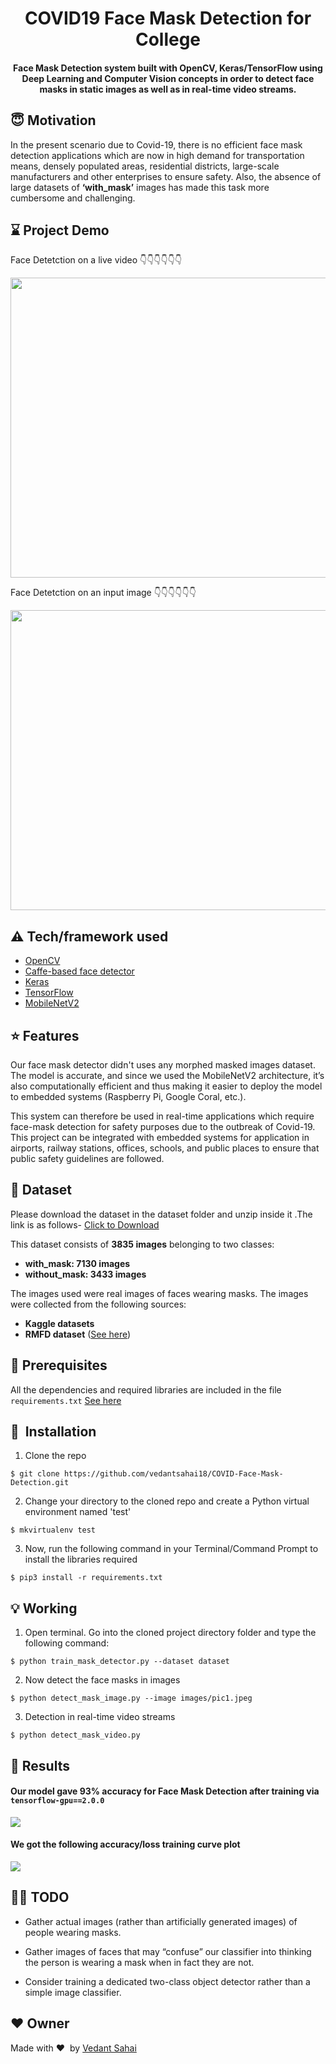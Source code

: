 <h1 align="center">COVID19 Face Mask Detection for College</h1>

<div align= "center">
  <h4>Face Mask Detection system built with OpenCV, Keras/TensorFlow using Deep Learning and Computer Vision concepts in order to detect face masks in static images as well as in real-time video streams.</h4>
</div>

## :innocent: Motivation
In the present scenario due to Covid-19, there is no efficient face mask detection applications which are now in high demand for transportation means, densely populated areas, residential districts, large-scale manufacturers and other enterprises to ensure safety. Also, the absence of large datasets of __‘with_mask’__ images has made this task more cumbersome and challenging. 

 
## :hourglass: Project Demo

Face Detetction on a live video 👇👇👇👇👇👇

<p align="center"><img src="https://github.com/vedantsahai18/COVID-Face-Mask-Detection/blob/master/images/Demo.gif" width="720" height="480"></p>

Face Detetction on an input image 👇👇👇👇👇👇

<p align="center"><img src="https://github.com/vedantsahai18/COVID-Face-Mask-Detection/blob/master/images/validation.png" width="720" height="480"></p>


## :warning: Tech/framework used

- [OpenCV](https://opencv.org/)
- [Caffe-based face detector](https://caffe.berkeleyvision.org/)
- [Keras](https://keras.io/)
- [TensorFlow](https://www.tensorflow.org/)
- [MobileNetV2](https://arxiv.org/abs/1801.04381)

## :star: Features
Our face mask detector didn't uses any morphed masked images dataset. The model is accurate, and since we used the MobileNetV2 architecture, it’s also computationally efficient and thus making it easier to deploy the model to embedded systems (Raspberry Pi, Google Coral, etc.).

This system can therefore be used in real-time applications which require face-mask detection for safety purposes due to the outbreak of Covid-19. This project can be integrated with embedded systems for application in airports, railway stations, offices, schools, and public places to ensure that public safety guidelines are followed.

## :file_folder: Dataset

Please download the dataset in the dataset folder and unzip inside it .The link is as follows- [Click to Download](https://drive.google.com/drive/folders/1o3L0lNbhU3Vq8HjweHTT6VINbEL7ejuj?usp=sharing)

This dataset consists of __3835 images__ belonging to two classes:
*	__with_mask: 7130 images__
*	__without_mask: 3433 images__

The images used were real images of faces wearing masks. The images were collected from the following sources:

* __Kaggle datasets__ 
* __RMFD dataset__ ([See here](https://github.com/X-zhangyang/Real-World-Masked-Face-Dataset))

## :key: Prerequisites

All the dependencies and required libraries are included in the file <code>requirements.txt</code> [See here](https://github.com/vedantsahai18/COVID-Face-Mask-Detection/blob/master/requirements.txt)

## 🚀&nbsp; Installation
1. Clone the repo
```
$ git clone https://github.com/vedantsahai18/COVID-Face-Mask-Detection.git
```

2. Change your directory to the cloned repo and create a Python virtual environment named 'test'
```
$ mkvirtualenv test
```

3. Now, run the following command in your Terminal/Command Prompt to install the libraries required
```
$ pip3 install -r requirements.txt
```

## :bulb: Working

1. Open terminal. Go into the cloned project directory folder and type the following command:
```
$ python train_mask_detector.py --dataset dataset
```

2. Now detect the face masks in images 
```
$ python detect_mask_image.py --image images/pic1.jpeg
```

3. Detection in real-time video streams
```
$ python detect_mask_video.py 
```
## :key: Results

#### Our model gave 93% accuracy for Face Mask Detection after training via <code>tensorflow-gpu==2.0.0</code>

![](https://github.com/vedantsahai18/COVID-Face-Mask-Detection/blob/master/images/evaluate.PNG)

#### We got the following accuracy/loss training curve plot
![](https://github.com/vedantsahai18/COVID-Face-Mask-Detection/blob/master/images/plot.png)

## 📜📜 TODO

* Gather actual images (rather than artificially generated images) of people wearing masks.

* Gather images of faces that may “confuse” our classifier into thinking the person is wearing a mask when in fact they are not.

* Consider training a dedicated two-class object detector rather than a simple image classifier.


## :heart: Owner
Made with :heart:&nbsp;  by [ Vedant Sahai](https://github.com/vedantsahai18)
